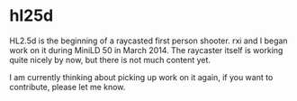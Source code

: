 # hl25d

HL2.5d is the beginning of a raycasted first person shooter.
rxi and I began work on it during MiniLD 50 in March 2014. The raycaster itself is working quite nicely
by now, but there is not much content yet.

I am currently thinking about picking up work on it again, if you want to contribute, please let me know.
